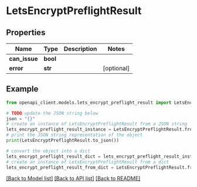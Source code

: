 # LetsEncryptPreflightResult


## Properties

Name | Type | Description | Notes
------------ | ------------- | ------------- | -------------
**can_issue** | **bool** |  | 
**error** | **str** |  | [optional] 

## Example

```python
from openapi_client.models.lets_encrypt_preflight_result import LetsEncryptPreflightResult

# TODO update the JSON string below
json = "{}"
# create an instance of LetsEncryptPreflightResult from a JSON string
lets_encrypt_preflight_result_instance = LetsEncryptPreflightResult.from_json(json)
# print the JSON string representation of the object
print(LetsEncryptPreflightResult.to_json())

# convert the object into a dict
lets_encrypt_preflight_result_dict = lets_encrypt_preflight_result_instance.to_dict()
# create an instance of LetsEncryptPreflightResult from a dict
lets_encrypt_preflight_result_from_dict = LetsEncryptPreflightResult.from_dict(lets_encrypt_preflight_result_dict)
```
[[Back to Model list]](../README.md#documentation-for-models) [[Back to API list]](../README.md#documentation-for-api-endpoints) [[Back to README]](../README.md)


